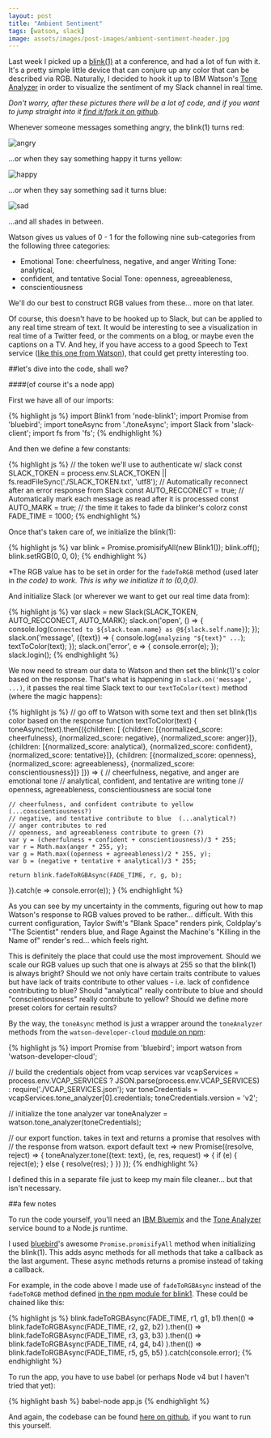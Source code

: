 ```yaml
---
layout: post
title: "Ambient Sentiment"
tags: [watson, slack]
image: assets/images/post-images/ambient-sentiment-header.jpg
---
```


Last week I picked up a [blink(1)](https://blink1.thingm.com/) at a conference,
and had a lot of fun with it. It's a pretty simple little device that can
conjure up any color that can be described via RGB. Naturally, I decided to hook
it up to IBM Watson's [Tone
Analyzer](https://www.ibm.com/smarterplanet/us/en/ibmwatson/developercloud/tone-analyzer.html)
in order to visualize the sentiment of my Slack channel in real time.

*Don't worry, after these pictures there will be a lot of code, and if you want
to jump straight into it [find it/fork it on
github](https://github.com/kauffecup/blink1-sentiment).*

Whenever someone messages something angry, the blink(1) turns red:

![angry](http://i.imgur.com/yrh35mW.jpg?2)

...or when they say something happy it turns yellow:

![happy](http://i.imgur.com/GyKmxpg.jpg?2)

...or when they say something sad it turns blue:

![sad](http://i.imgur.com/ocKp48j.jpg?2)

...and all shades in between.

Watson gives us values of 0 - 1 for the following nine sub-categories from the
following three categories:

  - Emotional Tone: cheerfulness, negative, and anger Writing Tone: analytical,
  - confident, and tentative Social Tone: openness, agreeableness,
  - conscientiousness

We'll do our best to construct RGB values from these... more on that later.

Of course, this doesn't have to be hooked up to Slack, but can be applied to any
real time stream of text. It would be interesting to see a visualization in real
time of a Twitter feed, or the comments on a blog, or maybe even the captions on
a TV. And hey, if you have access to a good Speech to Text service ([like this
one from
Watson](https://www.ibm.com/smarterplanet/us/en/ibmwatson/developercloud/speech-to-text.html)),
that could get pretty interesting too.

##let's dive into the code, shall we?

####(of course it's a node app)

First we have all of our imports:

{% highlight js %}
import Blink1    from 'node-blink1';
import Promise   from 'bluebird';
import toneAsync from './toneAsync';
import Slack     from 'slack-client';
import fs        from 'fs';
{% endhighlight %}

And then we define a few constants:

{% highlight js %}
// the token we'll use to authenticate w/ slack
const SLACK_TOKEN = process.env.SLACK_TOKEN || fs.readFileSync('./SLACK_TOKEN.txt', 'utf8');
// Automatically reconnect after an error response from Slack
const AUTO_RECCONECT = true;
// Automatically mark each message as read after it is processed
const AUTO_MARK = true;
// the time it takes to fade da blinker's colorz
const FADE_TIME = 1000;
{% endhighlight %}

Once that's taken care of, we initialize the blink(1):

{% highlight js %}
var blink = Promise.promisifyAll(new Blink1());
blink.off();
blink.setRGB(0, 0, 0);
{% endhighlight %}

*The RGB value has to be set in order for the `fadeToRGB` method (used later in
*the code) to work. This is why we initialize it to (0,0,0).*

And initialize Slack (or wherever we want to get our real time data from):

{% highlight js %}
var slack = new Slack(SLACK_TOKEN, AUTO_RECCONECT, AUTO_MARK);
slack.on('open', () => {
  console.log(`Connected to ${slack.team.name} as @${slack.self.name}`);
});
slack.on('message', ({text}) => {
  console.log(`analyzing "${text}" ...`);
  textToColor(text);
});
slack.on('error', e => {
  console.error(e);
});
slack.login();
{% endhighlight %}

We now need to stream our data to Watson and then set the blink(1)'s color based
on the response. That's what is happening in `slack.on('message', ...)`, it
passes the real time Slack text to our `textToColor(text)` method (where the
magic happens):

{% highlight js %}
// go off to Watson with some text and then set blink(1)s color based on the response
function textToColor(text) {
  toneAsync(text).then(({children: [
    {children: [{normalized_score: cheerfulness}, {normalized_score: negative}, {normalized_score: anger}]},
    {children: [{normalized_score: analytical}, {normalized_score: confident}, {normalized_score: tentative}]},
    {children: [{normalized_score: openness}, {normalized_score: agreeableness}, {normalized_score: conscientiousness}]}
  ]}) => {
    // cheerfulness, negative, and anger are emotional tone
    // analytical, confident, and tentative are writing tone
    // openness, agreeableness, conscientiousness are social tone

    // cheerfulness, and confident contribute to yellow (...conscientiousness?)
    // negative, and tentative contribute to blue  (...analytical?)
    // anger contributes to red
    // openness, and agreeableness contribute to green (?)
    var y = (cheerfulness + confident + conscientiousness)/3 * 255;
    var r = Math.max(anger * 255, y);
    var g = Math.max((openness + agreeableness)/2 * 255, y);
    var b = (negative + tentative + analytical)/3 * 255;

    return blink.fadeToRGBAsync(FADE_TIME, r, g, b);
  }).catch(e => console.error(e));
}
{% endhighlight %}

As you can see by my uncertainty in the comments, figuring out how to map
Watson's response to RGB values proved to be rather... difficult. With this
current configuration, Taylor Swift's "Blank Space" renders pink, Coldplay's
"The Scientist" renders blue, and Rage Against the Machine's "Killing in the
Name of" render's red... which feels right.

This is definitely the place that could use the most improvement. Should we
scale our RGB values up such that one is always at 255 so that the blink(1) is
always bright? Should we not only have certain traits contribute to values but
have lack of traits contribute to other values - i.e. lack of confidence
contributing to blue? Should "analytical" really contribute to blue and should
"conscientiousness" really contribute to yellow? Should we define more preset
colors for certain results?

By the way, the `toneAsync` method is just a wrapper around the `toneAnalyzer`
methods from the `watson-developer-cloud` [module on
npm](https://www.npmjs.com/package/watson-developer-cloud):

{% highlight js %}
import Promise from 'bluebird';
import watson  from 'watson-developer-cloud';

// build the credentials object from vcap services
var vcapServices = process.env.VCAP_SERVICES ? JSON.parse(process.env.VCAP_SERVICES) : require('./VCAP_SERVICES.json');
var toneCredentials = vcapServices.tone_analyzer[0].credentials;
toneCredentials.version = 'v2';

// initialize the tone analyzer
var toneAnalyzer = watson.tone_analyzer(toneCredentials);

// our export function. takes in text and returns a promise that resolves with
// the response from watson.
export default text => new Promise((resolve, reject) => {
  toneAnalyzer.tone({text: text}, (e, res, request) => {
    if (e) {
      reject(e);
    } else {
      resolve(res);
    }
  })
});
{% endhighlight %}

I defined this in a separate file just to keep my main file cleaner... but that
isn't necessary.

##a few notes

To run the code yourself, you'll need an [IBM Bluemix](https://bluemix.net) and
the [Tone
Analyzer](https://www.ibm.com/smarterplanet/us/en/ibmwatson/developercloud/tone-analyzer.html)
service bound to a Node.js runtime.

I used [bluebird](https://github.com/petkaantonov/bluebird)'s awesome
`Promise.promisifyAll` method when initializing the blink(1). This adds async
methods for all methods that take a callback as the last argument. These async
methods returns a promise instead of taking a callback.

For example, in the code above I made use of `fadeToRGBAsync` instead of the
`fadeToRGB` method defined [in the npm module for
blink1](https://www.npmjs.com/package/node-blink1). These could be chained like
this:

{% highlight js %}
blink.fadeToRGBAsync(FADE_TIME, r1, g1, b1).then(() =>
  blink.fadeToRGBAsync(FADE_TIME, r2, g2, b2)
).then(() =>
  blink.fadeToRGBAsync(FADE_TIME, r3, g3, b3)
).then(() =>
  blink.fadeToRGBAsync(FADE_TIME, r4, g4, b4)
).then(() =>
  blink.fadeToRGBAsync(FADE_TIME, r5, g5, b5)
).catch(console.error);
{% endhighlight %}

To run the app, you have to use babel (or perhaps Node v4 but I haven't tried
that yet):

{% highlight bash %}
babel-node app.js
{% endhighlight %}

And again, the codebase can be found [here on
github](https://github.com/kauffecup/blink1-sentiment), if you want to run this
yourself.
